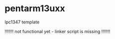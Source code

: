 pentarm13uxx
============

lpc1347 template


!!!!!!!
not functional yet - linker script is missing
!!!!!!!
